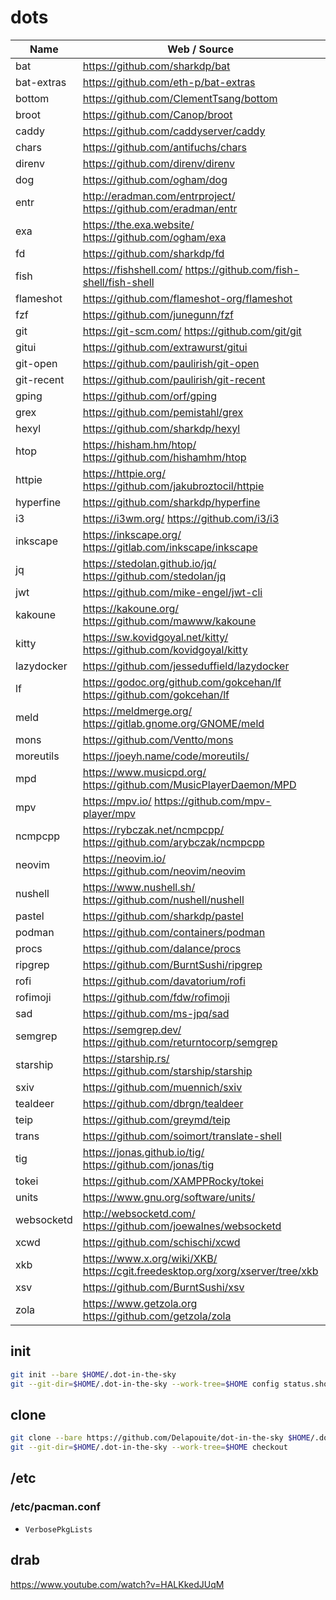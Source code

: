# dots

Name | Web / Source | Arch | Lang | TLDR | Date | Version |
-----|--------------|------|------|------|------|---------|
bat | https://github.com/sharkdp/bat | ✓ | 🦀 | ✓ | ![lc](https://img.shields.io/github/last-commit/sharkdp/bat?label=) | ![v](https://img.shields.io/github/v/release/sharkdp/bat?sort=semver&label=)
bat-extras | https://github.com/eth-p/bat-extras | AUR | sh |   | ![lc](https://img.shields.io/github/last-commit/eth-p/bat-extras?label=) | ![v](https://img.shields.io/github/v/release/eth-p/bat-extras?sort=semver&label=)
bottom | https://github.com/ClementTsang/bottom| ✓ | 🦀 | ✓ | ![lc](https://img.shields.io/github/last-commit/ClementTsang/bottom?label=) | ![v](https://img.shields.io/github/v/release/ClementTsang/bottom?sort=semver&label=)
broot | https://github.com/Canop/broot | ✓ | 🦀 |   | ![lc](https://img.shields.io/github/last-commit/Canop/broot?label=) | ![v](https://img.shields.io/github/v/release/Canop/broot?sort=semver&label=)
caddy | https://github.com/caddyserver/caddy| ✓ | 🐹 | ✓ | ![lc](https://img.shields.io/github/last-commit/caddyserver/caddy?label=) | ![v](https://img.shields.io/github/v/release/caddyserver/caddy?sort=semver&label=)
chars | https://github.com/antifuchs/chars | AUR | 🦀 | ✓ | ![lc](https://img.shields.io/github/last-commit/antifuchs/chars?label=) | ![v](https://img.shields.io/github/v/release/antifuchs/chars?sort=semver&label=)
direnv | https://github.com/direnv/direnv | ✓ | 🐹 | ✓ | ![lc](https://img.shields.io/github/last-commit/direnv/direnv?label=) | ![v](https://img.shields.io/github/v/release/direnv/direnv?sort=semver&label=)
dog | https://github.com/ogham/dog | ✓ | 🦀 |   | ![lc](https://img.shields.io/github/last-commit/ogham/dog?label=) | ![v](https://img.shields.io/github/v/release/ogham/dog?sort=semver&label=)
entr | http://eradman.com/entrproject/ https://github.com/eradman/entr | ✓ | C | ✓ | ![lc](https://img.shields.io/github/last-commit/eradman/entr?label=) | ![v](https://img.shields.io/github/v/release/eradman/entr?sort=semver&label=)
exa | https://the.exa.website/ https://github.com/ogham/exa | ✓ | 🦀 | ✓ | ![lc](https://img.shields.io/github/last-commit/ogham/exa?label=) | ![v](https://img.shields.io/github/v/release/ogham/exa?sort=semver&label=)
fd | https://github.com/sharkdp/fd | ✓ | 🦀 | ✓ | ![lc](https://img.shields.io/github/last-commit/sharkdp/fd?label=) | ![v](https://img.shields.io/github/v/release/sharkdp/fd?sort=semver&label=)
fish | https://fishshell.com/ https://github.com/fish-shell/fish-shell | ✓ | C++ | ✓ |![lc](https://img.shields.io/github/last-commit/fish-shell/fish-shell?label=) | ![v](https://img.shields.io/github/v/release/fish-shell/fish-shell?sort=semver&label=)
flameshot | https://github.com/flameshot-org/flameshot | ✓ | C++ | ✓ |![lc](https://img.shields.io/github/last-commit/flameshot-org/flameshot?label=) | ![v](https://img.shields.io/github/v/release/flameshot-org/flameshot?sort=semver&label=)
fzf | https://github.com/junegunn/fzf | ✓ | 🐹 | ✓ | ![lc](https://img.shields.io/github/last-commit/junegunn/fzf?label=) | ![v](https://img.shields.io/github/v/release/junegunn/fzf?sort=semver&label=)
git | https://git-scm.com/ https://github.com/git/git | ✓ | C | ✓ | ![lc](https://img.shields.io/github/last-commit/git/git?label=) | ![v](https://img.shields.io/github/v/release/git/git?sort=semver&label=)
gitui | https://github.com/extrawurst/gitui | ✓ | 🦀 |   | ![lc](https://img.shields.io/github/last-commit/extrawurst/gitui?label=) | ![v](https://img.shields.io/github/v/release/extrawurst/gitui?sort=semver&label=)
git-open | https://github.com/paulirish/git-open |   | sh  |   | ![lc](https://img.shields.io/github/last-commit/paulirish/git-open?label=) | ![v](https://img.shields.io/github/v/release/paulirish/git-open?sort=semver&label=)
git-recent | https://github.com/paulirish/git-recent |   | sh  |   | ![lc](https://img.shields.io/github/last-commit/paulirish/git-recent?label=) | ![v](https://img.shields.io/github/v/release/paulirish/git-recent?sort=semver&label=)
gping | https://github.com/orf/gping| ✓ | 🦀 |   | ![lc](https://img.shields.io/github/last-commit/orf/gping?label=) | ![v](https://img.shields.io/github/v/release/orf/gping?sort=semver&label=)
grex | https://github.com/pemistahl/grex | AUR | 🦀 |   | ![lc](https://img.shields.io/github/last-commit/pemistahl/grex?label=) | ![v](https://img.shields.io/github/v/release/pemistahl/grex?sort=semver&label=)
hexyl | https://github.com/sharkdp/hexyl | ✓ | 🦀 | ✓ | ![lc](https://img.shields.io/github/last-commit/sharkdp/hexyl?label=) | ![v](https://img.shields.io/github/v/release/sharkdp/hexyl?sort=semver&label=)
htop | https://hisham.hm/htop/ https://github.com/hishamhm/htop | ✓ | C | ✓ | ![lc](https://img.shields.io/github/last-commit/hishamhm/htop?label=) | ![v](https://img.shields.io/github/v/release/hishamhm/htop?sort=semver&label=)
httpie | https://httpie.org/ https://github.com/jakubroztocil/httpie | ✓ | 🐍 | ✓ | ![lc](https://img.shields.io/github/last-commit/jakubroztocil/httpie?label=) | ![v](https://img.shields.io/github/v/release/jakubroztocil/httpie?sort=semver&label=)
hyperfine | https://github.com/sharkdp/hyperfine | ✓ | 🦀 | ✓ | ![lc](https://img.shields.io/github/last-commit/sharkdp/hyperfine?label=) | ![v](https://img.shields.io/github/v/release/sharkdp/hyperfine?sort=semver&label=)
i3 | https://i3wm.org/ https://github.com/i3/i3 | ✓ | C | ✓ | ![lc](https://img.shields.io/github/last-commit/i3/i3?label=) | ![v](https://img.shields.io/github/v/release/i3/i3?sort=semver&label=)
inkscape | https://inkscape.org/ https://gitlab.com/inkscape/inkscape | ✓ | C++ | ✓ |
jq | https://stedolan.github.io/jq/ https://github.com/stedolan/jq | ✓ | C | ✓ | ![lc](https://img.shields.io/github/last-commit/stedolan/jq?label=) | ![v](https://img.shields.io/github/v/release/stedolan/jq?sort=semver&label=)
jwt | https://github.com/mike-engel/jwt-cli |   | 🦀 | ✓ | ![lc](https://img.shields.io/github/last-commit/mike-engel/jwt-cli?label=) | ![v](https://img.shields.io/github/v/release/mike-engel/jwt-cli?sort=semver&label=)
kakoune | https://kakoune.org/ https://github.com/mawww/kakoune | ✓ | C++ | ✓ | ![lc](https://img.shields.io/github/last-commit/mawww/kakoune?label=) | ![v](https://img.shields.io/github/v/release/mawww/kakoune?sort=semver&label=)
kitty | https://sw.kovidgoyal.net/kitty/ https://github.com/kovidgoyal/kitty | ✓ | C |   | ![lc](https://img.shields.io/github/last-commit/kovidgoyal/kitty?label=) | ![v](https://img.shields.io/github/v/release/kovidgoyal/kitty?sort=semver&label=)
lazydocker | https://github.com/jesseduffield/lazydocker | AUR | 🐹 |   | ![lc](https://img.shields.io/github/last-commit/jesseduffield/lazydocker?label=) | ![v](https://img.shields.io/github/v/release/jesseduffield/lazydocker?sort=semver&label=)
lf | https://godoc.org/github.com/gokcehan/lf https://github.com/gokcehan/lf | AUR | 🐹 |   | ![lc](https://img.shields.io/github/last-commit/gokcehan/lf?label=) | ![v](https://img.shields.io/github/v/release/gokcehan/lf?sort=semver&label=)
meld | https://meldmerge.org/ https://gitlab.gnome.org/GNOME/meld | ✓ | 🐍| ✓ |
mons | https://github.com/Ventto/mons | AUR | sh |   | ![lc](https://img.shields.io/github/last-commit/Ventto/mons?label=) | ![v](https://img.shields.io/github/v/release/Ventto/mons?sort=semver&label=)
moreutils | https://joeyh.name/code/moreutils/ | ✓ | C |
mpd | https://www.musicpd.org/ https://github.com/MusicPlayerDaemon/MPD | ✓ | C++ |   | ![lc](https://img.shields.io/github/last-commit/MusicPlayerDaemon/MPD?label=) | ![v](https://img.shields.io/github/v/release/MusicPlayerDaemon/MPD?sort=semver&label=)
mpv | https://mpv.io/ https://github.com/mpv-player/mpv | ✓ | C | ✓ | ![lc](https://img.shields.io/github/last-commit/mpv-player/mpv?label=) | ![v](https://img.shields.io/github/v/release/mpv-player/mpv?sort=semver&label=)
ncmpcpp | https://rybczak.net/ncmpcpp/ https://github.com/arybczak/ncmpcpp | ✓ | C++ | ✓ | ![lc](https://img.shields.io/github/last-commit/arybczak/ncmpcpp?label=) | ![v](https://img.shields.io/github/v/release/arybczak/ncmpcpp?sort=semver&label=)
neovim | https://neovim.io/ https://github.com/neovim/neovim | ✓ | C | ✓ | ![lc](https://img.shields.io/github/last-commit/neovim/neovim?label=) | ![v](https://img.shields.io/github/v/release/neovim/neovim?sort=semver&label=)
nushell | https://www.nushell.sh/ https://github.com/nushell/nushell | ✓ | 🦀 |   | ![lc](https://img.shields.io/github/last-commit/nushell/nushell?label=) | ![v](https://img.shields.io/github/v/release/nushell/nushell?sort=semver&label=)
pastel | https://github.com/sharkdp/pastel | AUR | 🦀 | ✓ | ![lc](https://img.shields.io/github/last-commit/sharkdp/pastel?label=) | ![v](https://img.shields.io/github/v/release/sharkdp/pastel?sort=semver&label=)
podman | https://github.com/containers/podman| ✓ | 🐹 | ✓ | ![lc](https://img.shields.io/github/last-commit/containers/podman?label=) | ![v](https://img.shields.io/github/v/release/containers/podman?sort=semver&label=)
procs  | https://github.com/dalance/procs | ✓ | 🦀 |   | ![lc](https://img.shields.io/github/last-commit/dalance/procs?label=) | ![v](https://img.shields.io/github/v/release/dalance/procs?sort=semver&label=)
ripgrep  | https://github.com/BurntSushi/ripgrep | ✓ | 🦀 | ✓ | ![lc](https://img.shields.io/github/last-commit/BurntSushi/ripgrep?label=) | ![v](https://img.shields.io/github/v/release/BurntSushi/ripgrep?sort=semver&label=)
rofi | https://github.com/davatorium/rofi | ✓ | C | ✓ | ![lc](https://img.shields.io/github/last-commit/davatorium/rofi?label=) | ![v](https://img.shields.io/github/v/release/davatorium/rofi?sort=semver&label=)
rofimoji | https://github.com/fdw/rofimoji | ✓ | 🐍 |   | ![lc](https://img.shields.io/github/last-commit/fdw/rofimoji?label=) | ![v](https://img.shields.io/github/v/release/fdw/rofimoji?sort=semver&label=)
sad | https://github.com/ms-jpq/sad | AUR | 🦀 |   | ![lc](https://img.shields.io/github/last-commit/ms-jpq/sad?label=) | ![v](https://img.shields.io/github/v/release/ms-jpq/sad?sort=semver&label=)
semgrep | https://semgrep.dev/ https://github.com/returntocorp/semgrep | AUR | 🐪 |   | ![lc](https://img.shields.io/github/last-commit/returntocorp/semgrep?label=) | ![v](https://img.shields.io/github/v/release/returntocorp/semgrep?sort=semver&label=)
starship | https://starship.rs/ https://github.com/starship/starship | ✓ | 🦀 |   | ![lc](https://img.shields.io/github/last-commit/starship/starship?label=) | ![v](https://img.shields.io/github/v/release/starship/starship?sort=semver&label=)
sxiv | https://github.com/muennich/sxiv | ✓ | C | ✓ | ![lc](https://img.shields.io/github/last-commit/muennich/sxiv?label=) | ![v](https://img.shields.io/github/v/release/muennich/sxiv?sort=semver&label=)
tealdeer | https://github.com/dbrgn/tealdeer | ✓ | 🦀 | ✓ | ![lc](https://img.shields.io/github/last-commit/dbrgn/tealdeer?label=) | ![v](https://img.shields.io/github/v/release/dbrgn/tealdeer?sort=semver&label=)
teip | https://github.com/greymd/teip| AUR | 🦀 | ✓ | ![lc](https://img.shields.io/github/last-commit/greymd/teip?label=) | ![v](https://img.shields.io/github/v/release/greymd/teip?sort=semver&label=)
trans | https://github.com/soimort/translate-shell | ✓ | awk | ✓ | ![lc](https://img.shields.io/github/last-commit/soimort/translate-shell?label=) | ![v](https://img.shields.io/github/v/release/soimort/translate-shell?sort=semver&label=)
tig | https://jonas.github.io/tig/ https://github.com/jonas/tig | ✓ | C | ✓ | ![lc](https://img.shields.io/github/last-commit/jonas/tig?label=) | ![v](https://img.shields.io/github/v/release/jonas/tig?sort=semver&label=)
tokei | https://github.com/XAMPPRocky/tokei | ✓ | 🦀 | ✓ | ![lc](https://img.shields.io/github/last-commit/XAMPPRocky/tokei?label=) | ![v](https://img.shields.io/github/v/release/XAMPPRocky/tokei?sort=semver&label=)
units | https://www.gnu.org/software/units/ | ✓ | C |
websocketd | http://websocketd.com/ https://github.com/joewalnes/websocketd | AUR | 🐹 |   | ![lc](https://img.shields.io/github/last-commit/joewalnes/websocketd?label=) | ![v](https://img.shields.io/github/v/release/joewalnes/websocketd?sort=semver&label=)
xcwd | https://github.com/schischi/xcwd | ✓ | C |   | ![lc](https://img.shields.io/github/last-commit/schischi/xcwd?label=) | ![v](https://img.shields.io/github/v/release/schischi/xcwd?sort=semver&label=)
xkb | https://www.x.org/wiki/XKB/ https://cgit.freedesktop.org/xorg/xserver/tree/xkb | ✓ | C |
xsv | https://github.com/BurntSushi/xsv| AUR | 🦀 | ✓ | ![lc](https://img.shields.io/github/last-commit/BurntSushi/xsv?label=) | ![v](https://img.shields.io/github/v/release/BurntSushi/xsv?sort=semver&label=)
zola | https://www.getzola.org https://github.com/getzola/zola | ✓ | 🦀 | ✓ | ![lc](https://img.shields.io/github/last-commit/getzola/zola?label=) | ![v](https://img.shields.io/github/v/release/getzola/zola?sort=semver&label=)

## init

```sh
git init --bare $HOME/.dot-in-the-sky
git --git-dir=$HOME/.dot-in-the-sky --work-tree=$HOME config status.showUntrackedFiles no
```

## clone

```sh
git clone --bare https://github.com/Delapouite/dot-in-the-sky $HOME/.dot-in-the-sky
git --git-dir=$HOME/.dot-in-the-sky --work-tree=$HOME checkout
```

## /etc

### /etc/pacman.conf

- `VerbosePkgLists`

## drab

https://www.youtube.com/watch?v=HALKkedJUqM
